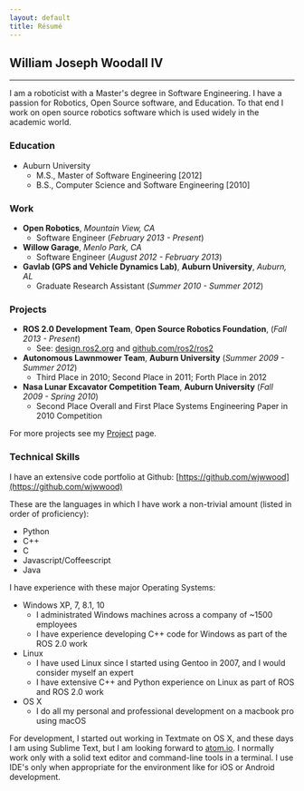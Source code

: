 ```yaml
---
layout: default
title: Résumé
---
```


<!-- <div style="float: right">
    <a href="{{ site.url }}/resume.pdf">Click here for a PDF</a>
</div> -->

## William Joseph Woodall IV
----

I am a roboticist with a Master's degree in Software Engineering.
I have a passion for Robotics, Open Source software, and Education.
To that end I work on open source robotics software which is used widely in the academic world.

### Education

- Auburn University
  - M.S., Master of Software Engineering [2012]
  - B.S., Computer Science and Software Engineering [2010]

### Work

- __Open Robotics__, _Mountain View, CA_
  - Software Engineer (_February 2013 - Present_)
- __Willow Garage__, _Menlo Park, CA_
  - Software Engineer (_August 2012 - February 2013_)
- __Gavlab (GPS and Vehicle Dynamics Lab)__, __Auburn University__, _Auburn, AL_
  - Graduate Research Assistant (_Summer 2010 - Summer 2012_)

### Projects

- __ROS 2.0 Development Team__, __Open Source Robotics Foundation__, (_Fall 2013 - Present_)
  - See: [design.ros2.org](http://design.ros2.org/) and [github.com/ros2/ros2](https://github.com/ros2/ros2)
- __Autonomous Lawnmower Team__, __Auburn University__ (_Summer 2009 - Summer 2012_)
  - Third Place in 2010; Second Place in 2011; Forth Place in 2012
- __Nasa Lunar Excavator Competition Team__, __Auburn University__ (_Fall 2009 - Spring 2010_)
  - Second Place Overall and First Place Systems Engineering Paper in 2010 Competition

For more projects see my [Project](/projects.html) page.

### Technical Skills

I have an extensive code portfolio at Github: [https://github.com/wjwwood](https://github.com/wjwwood)

These are the languages in which I have work a non-trivial amount (listed in order of proficiency):

- Python
- C++
- C
- Javascript/Coffeescript
- Java

I have experience with these major Operating Systems:

- Windows XP, 7, 8.1, 10
  - I administrated Windows machines across a company of ~1500 employees
  - I have experience developing C++ code for Windows as part of the ROS 2.0 work
- Linux
  - I have used Linux since I started using Gentoo in 2007, and I would consider myself an expert
  - I have extensive C++ and Python experience on Linux as part of ROS and ROS 2.0 work
- OS X
  - I do all my personal and professional development on a macbook pro using macOS

For development, I started out working in Textmate on OS X, and these days I am using Sublime Text, but I am looking forward to [atom.io](https://atom.io/).
I normally work only with a solid text editor and command-line tools in a terminal.
I use IDE's only when appropriate for the environment like for iOS or Android development.
